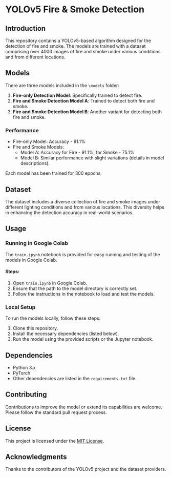 # YOLOv5 Fire & Smoke Detection

## Introduction
This repository contains a YOLOv5-based algorithm designed for the detection of fire and smoke. The models are trained with a dataset comprising over 4000 images of fire and smoke under various conditions and from different locations.

## Models
There are three models included in the `\models` folder:
1. **Fire-only Detection Model**: Specifically trained to detect fire.
2. **Fire and Smoke Detection Model A**: Trained to detect both fire and smoke.
3. **Fire and Smoke Detection Model B**: Another variant for detecting both fire and smoke.

### Performance
- Fire-only Model: Accuracy - 91.1%
- Fire and Smoke Models: 
  - Model A: Accuracy for Fire - 91.1%, for Smoke - 75.1%
  - Model B: Similar performance with slight variations (details in model descriptions).

Each model has been trained for 300 epochs.

## Dataset
The dataset includes a diverse collection of fire and smoke images under different lighting conditions and from various locations. This diversity helps in enhancing the detection accuracy in real-world scenarios.

## Usage
### Running in Google Colab
The `train.ipynb` notebook is provided for easy running and testing of the models in Google Colab.

#### Steps:
1. Open `train.ipynb` in Google Colab.
2. Ensure that the path to the model directory is correctly set.
3. Follow the instructions in the notebook to load and test the models.

### Local Setup
To run the models locally, follow these steps:
1. Clone this repository.
2. Install the necessary dependencies (listed below).
3. Run the model using the provided scripts or the Jupyter notebook.

## Dependencies
- Python 3.x
- PyTorch
- Other dependencies are listed in the `requirements.txt` file.

## Contributing
Contributions to improve the model or extend its capabilities are welcome. Please follow the standard pull request process.

## License
This project is licensed under the [MIT License](LICENSE).

## Acknowledgments
Thanks to the contributors of the YOLOv5 project and the dataset providers.
